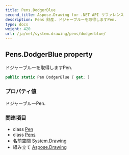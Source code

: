 ```yaml
---
title: Pens.DodgerBlue
second_title: Aspose.Drawing for .NET API リファレンス
description: Pens 財産. ドジャーブルーを取得しますPen.
type: docs
weight: 420
url: /ja/net/system.drawing/pens/dodgerblue/
---
```

## Pens.DodgerBlue property

ドジャーブルーを取得しますPen.

```csharp
public static Pen DodgerBlue { get; }
```

### プロパティ値

ドジャーブルーPen.

### 関連項目

* class [Pen](../../pen/)
* class [Pens](../)
* 名前空間 [System.Drawing](../../pens/)
* 組み立て [Aspose.Drawing](../../../)


